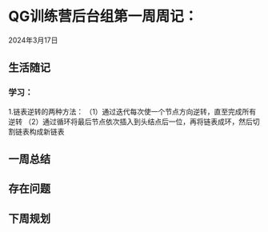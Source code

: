 # QG训练营后台组第一周周记：
2024年3月17日

## 生活随记
### 学习：
1.链表逆转的两种方法：
    （1）通过迭代每次使一个节点方向逆转，直至完成所有逆转
    （2）通过循环将最后节点依次插入到头结点后一位，再将链表成环，然后切割链表构成新链表


## 一周总结



## 存在问题



## 下周规划


